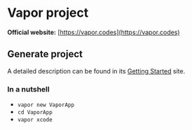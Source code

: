 # Vapor project

__Official website:__ [https://vapor.codes](https://vapor.codes)

## Generate project
A detailed description can be found in its [Getting Started](https://docs.vapor.codes/3.0/getting-started/hello-world/) site.

### In a nutshell
* `vapor new VaporApp`
* `cd VaporApp`
* `vapor xcode`